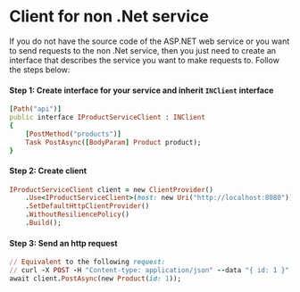 # Client for non .Net service

If you do not have the source code of the ASP.NET web service or you want to send requests to the non .Net service, 
then you just need to create an interface that describes the service you want to make requests to. Follow the steps below:

#### Step 1: Create interface for your service and inherit `INClient` interface
```ruby
[Path("api")]
public interface IProductServiceClient : INClient
{
    [PostMethod("products")]
    Task PostAsync([BodyParam] Product product);
}
```
#### Step 2: Create client
```ruby
IProductServiceClient client = new ClientProvider()
    .Use<IProductServiceClient>(host: new Uri("http://localhost:8080"))
    .SetDefaultHttpClientProvider()
    .WithoutResiliencePolicy()
    .Build();
```
#### Step 3: Send an http request
```ruby
// Equivalent to the following request: 
// curl -X POST -H "Content-type: application/json" --data "{ id: 1 }" http://localhost:8080/api/products
await client.PostAsync(new Product(id: 1));
```
